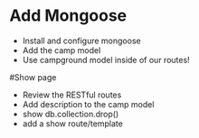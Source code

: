 # Add Mongoose

- Install and configure mongoose
- Add the camp model
- Use campground model inside of our routes!

#Show page

- Review the RESTful routes
- Add description to the camp model
- show db.collection.drop()
- add a show route/template
